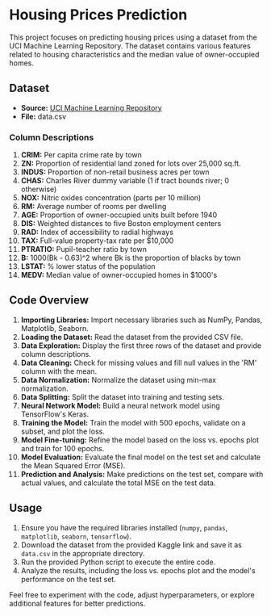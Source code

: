 # Housing Prices Prediction

This project focuses on predicting housing prices using a dataset from the UCI Machine Learning Repository. The dataset contains various features related to housing characteristics and the median value of owner-occupied homes.

## Dataset
- **Source:** [UCI Machine Learning Repository](https://www.kaggle.com/datasets/heptapod/uci-ml-datasets)
- **File:** data.csv

### Column Descriptions
1. **CRIM:** Per capita crime rate by town
2. **ZN:** Proportion of residential land zoned for lots over 25,000 sq.ft.
3. **INDUS:** Proportion of non-retail business acres per town
4. **CHAS:** Charles River dummy variable (1 if tract bounds river; 0 otherwise)
5. **NOX:** Nitric oxides concentration (parts per 10 million)
6. **RM:** Average number of rooms per dwelling
7. **AGE:** Proportion of owner-occupied units built before 1940
8. **DIS:** Weighted distances to five Boston employment centers
9. **RAD:** Index of accessibility to radial highways
10. **TAX:** Full-value property-tax rate per $10,000
11. **PTRATIO:** Pupil-teacher ratio by town
12. **B:** 1000(Bk - 0.63)^2 where Bk is the proportion of blacks by town
13. **LSTAT:** % lower status of the population
14. **MEDV:** Median value of owner-occupied homes in $1000's

## Code Overview

1. **Importing Libraries:** Import necessary libraries such as NumPy, Pandas, Matplotlib, Seaborn.
2. **Loading the Dataset:** Read the dataset from the provided CSV file.
3. **Data Exploration:** Display the first three rows of the dataset and provide column descriptions.
4. **Data Cleaning:** Check for missing values and fill null values in the 'RM' column with the mean.
5. **Data Normalization:** Normalize the dataset using min-max normalization.
6. **Data Splitting:** Split the dataset into training and testing sets.
7. **Neural Network Model:** Build a neural network model using TensorFlow's Keras.
8. **Training the Model:** Train the model with 500 epochs, validate on a subset, and plot the loss.
9. **Model Fine-tuning:** Refine the model based on the loss vs. epochs plot and train for 100 epochs.
10. **Model Evaluation:** Evaluate the final model on the test set and calculate the Mean Squared Error (MSE).
11. **Prediction and Analysis:** Make predictions on the test set, compare with actual values, and calculate the total MSE on the test data.

## Usage
1. Ensure you have the required libraries installed (`numpy`, `pandas`, `matplotlib`, `seaborn`, `tensorflow`).
2. Download the dataset from the provided Kaggle link and save it as `data.csv` in the appropriate directory.
3. Run the provided Python script to execute the entire code.
4. Analyze the results, including the loss vs. epochs plot and the model's performance on the test set.

Feel free to experiment with the code, adjust hyperparameters, or explore additional features for better predictions.